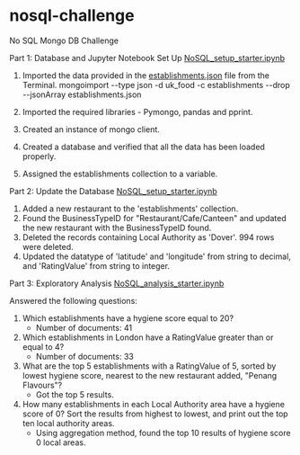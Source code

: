 # nosql-challenge
No SQL Mongo DB Challenge

Part 1: Database and Jupyter Notebook Set Up [NoSQL_setup_starter.ipynb](NoSQL_setup_starter.ipynb)

1. Imported the data provided in the [establishments.json](Resources/establishments.json) file from the Terminal. 
    mongoimport --type json -d uk_food -c establishments --drop --jsonArray establishments.json

2. Imported the required libraries - Pymongo, pandas and pprint.
3. Created an instance of mongo client.
4. Created a database and verified that all the data has been loaded properly.
5. Assigned the establishments collection to a variable.

Part 2: Update the Database [NoSQL_setup_starter.ipynb](NoSQL_setup_starter.ipynb)

1. Added a new restaurant to the 'establishments' collection.
2. Found the BusinessTypeID for "Restaurant/Cafe/Canteen" and updated the new restaurant with the BusinessTypeID found.
3. Deleted the records containing Local Authority as 'Dover'. 994 rows were deleted.
4. Updated the datatype of 'latitude' and 'longitude' from string to decimal, and 'RatingValue' from string to integer.

Part 3: Exploratory Analysis [NoSQL_analysis_starter.ipynb](NoSQL_analysis_starter.ipynb)

Answered the following questions:

1. Which establishments have a hygiene score equal to 20?
    - Number of documents: 41
2. Which establishments in London have a RatingValue greater than or equal to 4?
    - Number of documents: 33
3. What are the top 5 establishments with a RatingValue of 5, sorted by lowest hygiene score, nearest to the new restaurant added, 
    "Penang  Flavours"?
    - Got the top 5 results.
4. How many establishments in each Local Authority area have a hygiene score of 0? Sort the results from highest to lowest, and print out
   the top ten local authority areas.
   - Using aggregation method, found the top 10 results of hygiene score 0 local areas.
